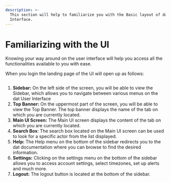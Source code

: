 ```yaml
---
description: >-
  This section will help to familiarize you with the Basic layout of dat User
  Interface.
---
```


# Familiarizing with the UI

Knowing your way around on the user interface will help you access all the functionalities available to you with ease.

When you login the landing page of the UI will open up as follows:

<figure><img src="https://lh7-rt.googleusercontent.com/docsz/AD_4nXcE2v_fcEuaCsy0q9wJWBaG-UGymbTg2UylCeRlgpWk5q25rKRCz603Kcq4ZMF8kyl72nIk4EKhWFL5Py2DxN6F250XsLp0YNreRPpR6p0HAa0dzY7dtgQtWPqbXwV9784f4tNPt0Uq1CY-6lPxrk7f8gM?key=0Crpq5sNtBeNa8dddLJmOA" alt=""><figcaption></figcaption></figure>

1. **Sidebar:** On the left side of the screen, you will be able to view the Sidebar, which allows you to navigate between various menus on the dat User Interface
2. **Top Banner:** On the uppermost part of the screen, you will be able to view the Top Banner. The top banner displays the name of the tab on which you are currently located.&#x20;
3. **Main UI Screen:** The Main UI screen displays the content of the tab on which you are currently located.&#x20;
4. **Search Box**: The search box located on the Main UI screen can be used to look for a specific actor from the list displayed.
5. **Help:** The Help menu on the bottom of the sidebar redirects you to the dat documentation where you can browse to find the desired information.
6. **Settings:** Clicking on the settings menu on the bottom of the sidebar allows you to access account settings, select timezones, set up alerts and much more.
7. &#x20;**Logout:** The logout button is located at the bottom of the sidebar.
